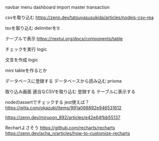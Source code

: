navbar
menu
dashboard
import
master
transaction


csvを取り込む
https://zenn.dev/tatsuyasusukida/articles/nodejs-csv-rea

tsvを取り込む
delimiterを\t

テーブルで表示
https://nextui.org/docs/components/table

チェックを実行
logic

文言を作成
logic

mini tableを作るとか


データベースに登録する
データベースから読み込む
prisma


取り込み画面
適当なCSVを取り込む
登録する
テーブルに表示する

nodeのassertでチェックする
jest使えば？
https://qiita.com/okazuki/items/991a068892e946531612

https://zenn.dev/miruoon_892/articles/e42e64fbb55137


Rechartよさそう
https://github.com/recharts/recharts
https://zenn.dev/acha_n/articles/how-to-customize-recharts